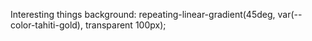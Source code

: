 Interesting things
background: repeating-linear-gradient(45deg, var(--color-tahiti-gold), transparent 100px);